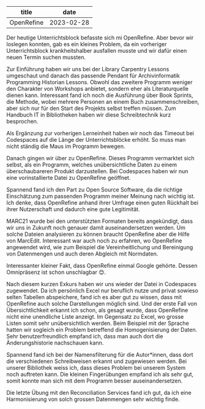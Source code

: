 |    title      |     date      |
| ------------- | ------------- |
| OpenRefine    | 2023-02-28    |

Der heutige Unterrichtsblock befasste sich mi OpenRefine. Aber bevor wir loslegen konnten, gab es ein kleines Problem, da ein vorheriger Unterrichtsblock krankheitshalber ausfallen musste und wir dafür einen neuen Termin suchen mussten.

Zur Einführung haben wir uns bei der Library Carpentry Lessons umgeschaut und danach das passende Pendant für Archivinformatik Programming Historian Lessons. Obwohl das zweitere Programm weniger den Charakter von Workshops anbietet, sondern eher als Literaturquelle dienen kann. Interessant fand ich noch die Ausführung über Book Sprints, die Methode, wobei mehrere Personen an einem Buch zusammenschreiben, aber sich nur für den Start des Projekts selbst treffen müssen. Zum Handbuch IT in Bibliotheken haben wir diese Schreibtechnik kurz besprochen.

Als Ergänzung zur vorherigen Lerneinheit haben wir noch das Timeout bei Codespaces auf die Länge der Unterrichtsblöcke erhöht. So muss man nicht ständig die Maus im Programm bewegen.

Danach gingen wir über zu OpenRefine. Dieses Programm vermarktet sich selbst, als ein Programm, welches unübersichtliche Daten zu einem überschaubareren Produkt darzustellen. Bei Codespaces haben wir nun eine vorinstallierte Datei zu OpenRefine geöffnet.

Spannend fand ich den Part zu Open Source Software, da die richtige Einschätzung zum passenden Programm meiner Meinung nach wichtig ist. Ich denke, dass OpenRefine anhand ihrer Umfrage einen guten Rückhalt bei ihrer Nutzerschaft und dadurch eine gute Legitimität.

MARC21 wurde bei den unterstützten Formaten bereits angekündigt, dass wir uns in Zukunft noch genauer damit auseinandersetzen werden. Um solche Dateien analysieren zu können braucht OpenRefine aber die Hilfe von MarcEdit. Interessant war auch noch zu erfahren, wo OpenRefine angewendet wird, wie zum Beispiel die Vereinheitlichung und Bereinigung von Datenmengen und auch deren Abgleich mit Normdaten.

Interessanter kleiner Fakt, dass OpenRefine einmal Google gehörte. Dessen Omnipräsenz ist schon unschlagbar 😊.

Nach diesem kurzen Exkurs haben wir uns wieder der Datei in Codespaces zugewendet. Da ich persönlich Excel nur beruflich nutze und privat sowieso selten Tabellen abspeichere, fand ich es aber gut zu wissen, dass mit OpenRefine auch solche Darstellungen möglich sind. Und der erste Fall von Übersichtlichkeit erkannt ich schon, als gesagt wurde, dass OpenRefine nicht eine unendliche Liste anzeigt. Im Gegensatz zu Excel, wo grosse Listen somit sehr unübersichtlich werden. Beim Beispiel mit der Sprache hatten wir sogleich ein Problem betreffend die Homogenisierung der Daten. Sehr benutzerfreundlich empfand ich, dass man auch dort die Änderungshistorie nachschauen kann.

Spannend fand ich bei der Namensfilterung für die Autor*innen, dass dort die verschiedenen Schreibweisen erkannt und zugewiesen werden. Bei unserer Bibliothek weiss ich, dass dieses Problem bei unserem System noch auftreten kann. Die kleinen Fingerübungen empfand ich als sehr gut, somit konnte man sich mit dem Programm besser auseinandersetzen.

Die letzte Übung mit den Reconciliation Services fand ich gut, da ich eine Harmonisierung von solch grossen Datenmengen sehr wichtig finde.
